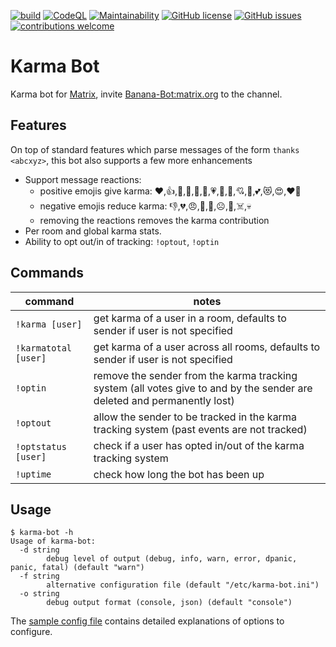 [![build](https://github.com/bsd-ac/karma-bot/actions/workflows/build.yml/badge.svg)](https://github.com/bsd-ac/karma-bot/actions/workflows/build.yml)
[![CodeQL](https://github.com/bsd-ac/karma-bot/actions/workflows/codeql-analysis.yml/badge.svg)](https://github.com/bsd-ac/karma-bot/actions/workflows/codeql-analysis.yml)
[![Maintainability](https://img.shields.io/codeclimate/maintainability/bsd-ac/karma-bot.svg)](https://codeclimate.com/github/bsd-ac/karma-bot)
[![GitHub license](https://img.shields.io/github/license/bsd-ac/karma-bot.svg)](https://github.com/bsd-ac/karma-bot/blob/master/LICENSE)
[![GitHub issues](https://img.shields.io/github/issues-raw/bsd-ac/karma-bot)](https://github.com/bsd-ac/karma-bot/issues)
[![contributions welcome](https://img.shields.io/badge/contributions-welcome-brightgreen.svg?style=flat)](https://github.com/bsd-ac/karma-bot/issues)

# Karma Bot

Karma bot for [Matrix](https://matrix.org/), invite [Banana-Bot:matrix.org](https://matrix.to/#/@banana-bot:matrix.org) to the channel.

## Features

On top of standard features which parse messages of the form `thanks <abcxyz>`, this bot also supports a few more enhancements

- Support message reactions:
  - positive emojis give karma: ❤️,👍️,💯,🍌,🎉,💞,💗,💓,💖,💘,💝,💕,😻,😍,❤️‍🔥
  - negative emojis reduce karma: 👎️,💔,😠,👿,🙁,☹️,🤬,☠️,💀
  - removing the reactions removes the karma contribution
- Per room and global karma stats.
- Ability to opt out/in of tracking: `!optout`, `!optin`

## Commands

| command              | notes                                                                                                                   |
|----------------------|-------------------------------------------------------------------------------------------------------------------------|
| `!karma [user]`      | get karma of a user in a room, defaults to sender if user is not specified                                              |
| `!karmatotal [user]` | get karma of a user across all rooms, defaults to sender if user is not specified                                       |
| `!optin`             | remove the sender from the karma tracking system (all votes give to and by the sender are deleted and permanently lost) |
| `!optout`            | allow the sender to be tracked in the karma tracking system (past events are not tracked)                               |
| `!optstatus [user]`  | check if a user has opted in/out of the karma tracking system                                                           |
| `!uptime`            | check how long the bot has been up                                                                                      |

## Usage

```
$ karma-bot -h
Usage of karma-bot:
  -d string
        debug level of output (debug, info, warn, error, dpanic, panic, fatal) (default "warn")
  -f string
        alternative configuration file (default "/etc/karma-bot.ini")
  -o string
        debug output format (console, json) (default "console")
```

The [sample config file](karma-bot.ini.sample) contains detailed explanations of options to configure.
